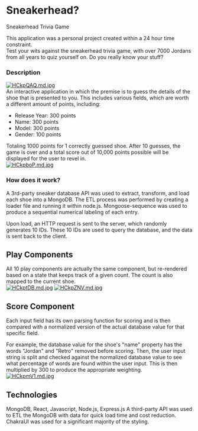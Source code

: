 # Sneakerhead?
Sneakerhead Trivia Game

This application was a personal project created within a 24 hour time constraint.  
Test your wits against the sneakerhead trivia game, with over 7000 Jordans from all years to quiz yourself on. Do you really know your stuff?

### Description
[![HCkpQAQ.md.jpg](https://iili.io/HCkpQAQ.md.jpg)](https://freeimage.host/i/HCkpQAQ)  
An interactive application in which the premise is to guess the details of the shoe that is presented to you. This includes various fields, which are worth a different amount of points, including:
- Release Year: 300 points
- Name: 300 points
- Model: 300 points
- Gender: 100 points

Totaling 1000 points for 1 correctly guessed shoe. 
After 10 guesses, the game is over and a total score out of 10,000 points possible will be displayed for the user to revel in.  
[![HCkpboP.md.jpg](https://iili.io/HCkpboP.md.jpg)](https://freeimage.host/i/HCkpboP)

### How does it work?
A 3rd-party sneaker database API was used to extract, transform, and load each shoe into a MongoDB. The ETL process was performed by creating a loader file and running it within node.js. Mongoose-sequence was used to produce a sequential numerical labeling of each entry.
  
Upon load, an HTTP request is sent to the server, which randomly generates 10 IDs. These 10 IDs are used to query the database, and the data is sent back to the client.

## Play Components
All 10 play components are actually the same component, but re-rendered based on a state that keeps track of a given count. The count is also mapped to the current shoe.  
[![HCkptDB.md.jpg](https://iili.io/HCkptDB.md.jpg)](https://freeimage.host/i/HCkptDB)
[![HCkpZNV.md.jpg](https://iili.io/HCkpZNV.md.jpg)](https://freeimage.host/i/HCkpZNV)

## Score Component
Each input field has its own parsing function for scoring and is then compared with a normalized version of the actual database value for that specific field.  

For example, the database value for the shoe's "name" property has the words "Jordan" and "Retro" removed before scoring. Then, the user input string is split and checked against the normalized database value to see what percentage of words are found within the user input. This is then multiplied by 300 to produce the appropriate weighting.  
[![HCkpmV1.md.jpg](https://iili.io/HCkpmV1.md.jpg)](https://freeimage.host/i/HCkpmV1)

## Technologies
MongoDB, React, Javascript, Node.js, Express.js 
A third-party API was used to ETL the MongoDB with data for quick load time and cost reduction. 
ChakraUI was used for a significant majority of the styling. 



